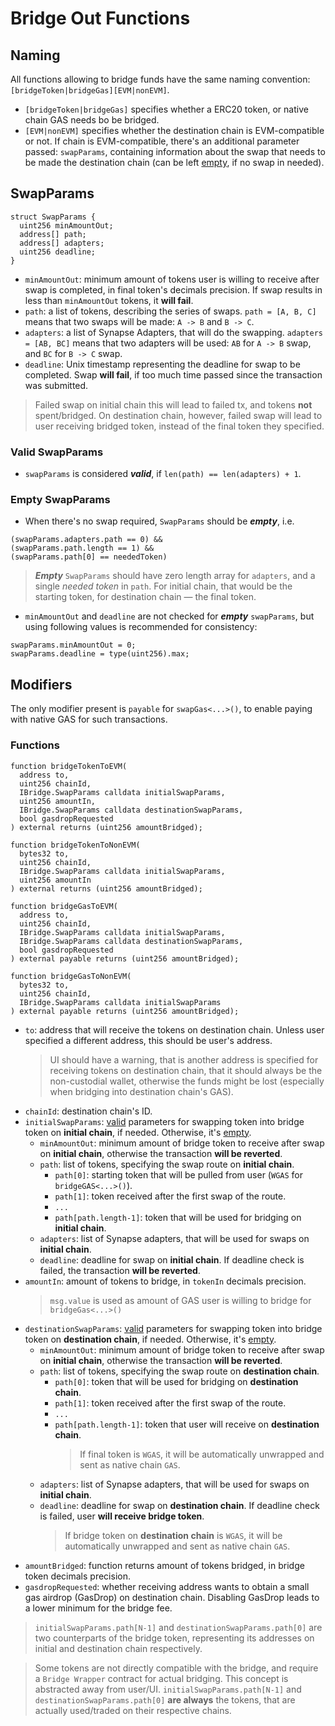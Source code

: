 # Bridge Out Functions

## Naming

All functions allowing to bridge funds have the same naming convention: `[bridgeToken|bridgeGas][EVM|nonEVM]`.

- `[bridgeToken|bridgeGas]` specifies whether a ERC20 token, or native chain GAS needs bo be bridged.
- `[EVM|nonEVM]` specifies whether the destination chain is EVM-compatible or not. If chain is EVM-compatible, there's an additional parameter passed: `swapParams`, containing information about the swap that needs to be made the destination chain (can be left [empty](#empty-swapparams), if no swap in needed).

## SwapParams

```solidity
struct SwapParams {
  uint256 minAmountOut;
  address[] path;
  address[] adapters;
  uint256 deadline;
}

```

- `minAmountOut`: minimum amount of tokens user is willing to receive after swap is completed, in final token's decimals precision. If swap results in less than `minAmountOut` tokens, it **will fail**.
- `path`: a list of tokens, describing the series of swaps. `path = [A, B, C]` means that two swaps will be made: `A -> B` and `B -> C`.
- `adapters`: a list of Synapse Adapters, that will do the swapping. `adapters = [AB, BC]` means that two adapters will be used: `AB` for `A -> B` swap, and `BC` for `B -> C` swap.
- `deadline`: Unix timestamp representing the deadline for swap to be completed. Swap **will fail**, if too much time passed since the transaction was submitted.

> Failed swap on initial chain this will lead to failed tx, and tokens **not** spent/bridged. On destination chain, however, failed swap will lead to user receiving bridged token, instead of the final token they specified.

### Valid SwapParams

- `swapParams` is considered **_valid_**, if `len(path) == len(adapters) + 1`.

### Empty SwapParams

- When there's no swap required, `SwapParams` should be **_empty_**, i.e.

```solidity
(swapParams.adapters.path == 0) &&
(swapParams.path.length == 1) &&
(swapParams.path[0] == neededToken)
```

> **_Empty_** `SwapParams` should have zero length array for `adapters`, and a single _needed token_ in `path`. For initial chain, that would be the starting token, for destination chain — the final token.

- `minAmountOut` and `deadline` are not checked for **_empty_** `swapParams`, but using following values is recommended for consistency:

```solidity
swapParams.minAmountOut = 0;
swapParams.deadline = type(uint256).max;
```

## Modifiers

The only modifier present is `payable` for `swapGas<...>()`, to enable paying with native GAS for such transactions.

### Functions

```solidity
function bridgeTokenToEVM(
  address to,
  uint256 chainId,
  IBridge.SwapParams calldata initialSwapParams,
  uint256 amountIn,
  IBridge.SwapParams calldata destinationSwapParams,
  bool gasdropRequested
) external returns (uint256 amountBridged);

function bridgeTokenToNonEVM(
  bytes32 to,
  uint256 chainId,
  IBridge.SwapParams calldata initialSwapParams,
  uint256 amountIn
) external returns (uint256 amountBridged);

function bridgeGasToEVM(
  address to,
  uint256 chainId,
  IBridge.SwapParams calldata initialSwapParams,
  IBridge.SwapParams calldata destinationSwapParams,
  bool gasdropRequested
) external payable returns (uint256 amountBridged);

function bridgeGasToNonEVM(
  bytes32 to,
  uint256 chainId,
  IBridge.SwapParams calldata initialSwapParams
) external payable returns (uint256 amountBridged);

```

- `to`: address that will receive the tokens on destination chain. Unless user specified a different address, this should be user's address.
  > UI should have a warning, that is another address is specified for receiving tokens on destination chain, that it should always be the non-custodial wallet, otherwise the funds might be lost (especially when bridging into destination chain's GAS).
- `chainId`: destination chain's ID.
- `initialSwapParams`: [valid](#valid-swapparams) parameters for swapping token into bridge token on **initial chain**, if needed. Otherwise, it's [empty](#empty-swapparams).
  - `minAmountOut`: minimum amount of bridge token to receive after swap on **initial chain**, otherwise the transaction **will be reverted**.
  - `path`: list of tokens, specifying the swap route on **initial chain**.
    - `path[0]`: starting token that will be pulled from user (`WGAS` for `bridgeGAS<...>()`).
    - `path[1]`: token received after the first swap of the route.
    - `...`
    - `path[path.length-1]`: token that will be used for bridging on **initial chain**.
  - `adapters`: list of Synapse adapters, that will be used for swaps on **initial chain**.
  - `deadline`: deadline for swap on **initial chain**. If deadline check is failed, the transaction **will be reverted**.
- `amountIn`: amount of tokens to bridge, in `tokenIn` decimals precision.
  > `msg.value` is used as amount of GAS user is willing to bridge for `bridgeGas<...>()`
- `destinationSwapParams`: [valid](#valid-swapparams) parameters for swapping token into bridge token on **destination chain**, if needed. Otherwise, it's [empty](#empty-swapparams).
  - `minAmountOut`: minimum amount of bridge token to receive after swap on **initial chain**, otherwise the transaction **will be reverted**.
  - `path`: list of tokens, specifying the swap route on **destination chain**.
    - `path[0]`: token that will be used for bridging on **destination chain**.
    - `path[1]`: token received after the first swap of the route.
    - `...`
    - `path[path.length-1]`: token that user will receive on **destination chain**.
      > If final token is `WGAS`, it will be automatically unwrapped and sent as native chain `GAS`.
  - `adapters`: list of Synapse adapters, that will be used for swaps on **initial chain**.
  - `deadline`: deadline for swap on **destination chain**. If deadline check is failed, user **will receive bridge token**.
    > If bridge token on **destination chain** is `WGAS`, it will be automatically unwrapped and sent as native chain `GAS`.
- `amountBridged`: function returns amount of tokens bridged, in bridge token decimals precision.
- `gasdropRequested`: whether receiving address wants to obtain a small gas airdrop (GasDrop) on destination chain. Disabling GasDrop leads to a lower minimum for the bridge fee.

> `initialSwapParams.path[N-1]` and `destinationSwapParams.path[0]` are two counterparts of the bridge token, representing its addresses on initial and destination chain respectively.

> Some tokens are not directly compatible with the bridge, and require a `Bridge Wrapper` contract for actual bridging. This concept is abstracted away from user/UI. `initialSwapParams.path[N-1]` and `destinationSwapParams.path[0]` **are always** the tokens, that are actually used/traded on their respective chains.
